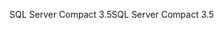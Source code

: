 <span data-ttu-id="af24d-101">SQL Server Compact 3.5</span><span class="sxs-lookup"><span data-stu-id="af24d-101">SQL Server Compact 3.5</span></span>